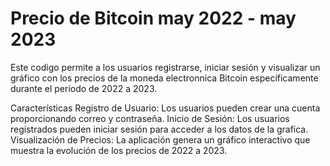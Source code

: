 # Precio de Bitcoin may 2022 - may 2023

Este codigo permite a los usuarios registrarse, iniciar sesión y visualizar un gráfico con los precios de la moneda electronnica Bitcoin específicamente durante el período de 2022 a 2023. 

Características
Registro de Usuario: Los usuarios pueden crear una cuenta proporcionando correo y contraseña.
Inicio de Sesión: Los usuarios registrados pueden iniciar sesión para acceder a los datos de la grafica.
Visualización de Precios: La aplicación genera un gráfico interactivo que muestra la evolución de los precios de 2022 a 2023.
